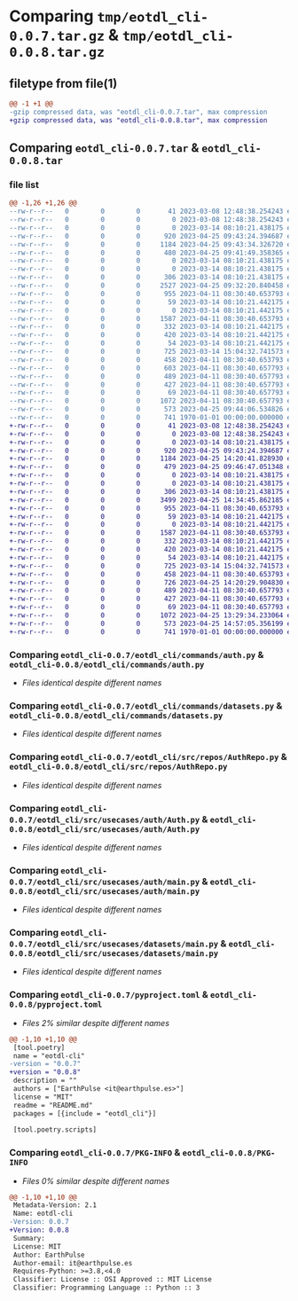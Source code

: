 # Comparing `tmp/eotdl_cli-0.0.7.tar.gz` & `tmp/eotdl_cli-0.0.8.tar.gz`

## filetype from file(1)

```diff
@@ -1 +1 @@
-gzip compressed data, was "eotdl_cli-0.0.7.tar", max compression
+gzip compressed data, was "eotdl_cli-0.0.8.tar", max compression
```

## Comparing `eotdl_cli-0.0.7.tar` & `eotdl_cli-0.0.8.tar`

### file list

```diff
@@ -1,26 +1,26 @@
--rw-r--r--   0        0        0       41 2023-03-08 12:48:38.254243 eotdl_cli-0.0.7/README.md
--rw-r--r--   0        0        0        0 2023-03-08 12:48:38.254243 eotdl_cli-0.0.7/eotdl_cli/__init__.py
--rw-r--r--   0        0        0        0 2023-03-14 08:10:21.438175 eotdl_cli-0.0.7/eotdl_cli/commands/__init__.py
--rw-r--r--   0        0        0      920 2023-04-25 09:43:24.394687 eotdl_cli-0.0.7/eotdl_cli/commands/auth.py
--rw-r--r--   0        0        0     1184 2023-04-25 09:43:34.326720 eotdl_cli-0.0.7/eotdl_cli/commands/datasets.py
--rw-r--r--   0        0        0      480 2023-04-25 09:41:49.358365 eotdl_cli-0.0.7/eotdl_cli/main.py
--rw-r--r--   0        0        0        0 2023-03-14 08:10:21.438175 eotdl_cli-0.0.7/eotdl_cli/src/__init__.py
--rw-r--r--   0        0        0        0 2023-03-14 08:10:21.438175 eotdl_cli-0.0.7/eotdl_cli/src/errors/__init__.py
--rw-r--r--   0        0        0      306 2023-03-14 08:10:21.438175 eotdl_cli-0.0.7/eotdl_cli/src/errors/auth.py
--rw-r--r--   0        0        0     2527 2023-04-25 09:32:20.840458 eotdl_cli-0.0.7/eotdl_cli/src/repos/APIRepo.py
--rw-r--r--   0        0        0      955 2023-04-11 08:30:40.653793 eotdl_cli-0.0.7/eotdl_cli/src/repos/AuthRepo.py
--rw-r--r--   0        0        0       59 2023-03-14 08:10:21.442175 eotdl_cli-0.0.7/eotdl_cli/src/repos/__init__.py
--rw-r--r--   0        0        0        0 2023-03-14 08:10:21.442175 eotdl_cli-0.0.7/eotdl_cli/src/usecases/__init__.py
--rw-r--r--   0        0        0     1587 2023-04-11 08:30:40.653793 eotdl_cli-0.0.7/eotdl_cli/src/usecases/auth/Auth.py
--rw-r--r--   0        0        0      332 2023-03-14 08:10:21.442175 eotdl_cli-0.0.7/eotdl_cli/src/usecases/auth/IsLogged.py
--rw-r--r--   0        0        0      420 2023-03-14 08:10:21.442175 eotdl_cli-0.0.7/eotdl_cli/src/usecases/auth/Logout.py
--rw-r--r--   0        0        0       54 2023-03-14 08:10:21.442175 eotdl_cli-0.0.7/eotdl_cli/src/usecases/auth/__init__.py
--rw-r--r--   0        0        0      725 2023-03-14 15:04:32.741573 eotdl_cli-0.0.7/eotdl_cli/src/usecases/auth/main.py
--rw-r--r--   0        0        0      458 2023-04-11 08:30:40.653793 eotdl_cli-0.0.7/eotdl_cli/src/usecases/datasets/DownloadDataset.py
--rw-r--r--   0        0        0      603 2023-04-11 08:30:40.657793 eotdl_cli-0.0.7/eotdl_cli/src/usecases/datasets/IngestDataset.py
--rw-r--r--   0        0        0      489 2023-04-11 08:30:40.657793 eotdl_cli-0.0.7/eotdl_cli/src/usecases/datasets/RetrieveDataset.py
--rw-r--r--   0        0        0      427 2023-04-11 08:30:40.657793 eotdl_cli-0.0.7/eotdl_cli/src/usecases/datasets/RetrieveDatasets.py
--rw-r--r--   0        0        0       69 2023-04-11 08:30:40.657793 eotdl_cli-0.0.7/eotdl_cli/src/usecases/datasets/__init__.py
--rw-r--r--   0        0        0     1072 2023-04-11 08:30:40.657793 eotdl_cli-0.0.7/eotdl_cli/src/usecases/datasets/main.py
--rw-r--r--   0        0        0      573 2023-04-25 09:44:06.534826 eotdl_cli-0.0.7/pyproject.toml
--rw-r--r--   0        0        0      741 1970-01-01 00:00:00.000000 eotdl_cli-0.0.7/PKG-INFO
+-rw-r--r--   0        0        0       41 2023-03-08 12:48:38.254243 eotdl_cli-0.0.8/README.md
+-rw-r--r--   0        0        0        0 2023-03-08 12:48:38.254243 eotdl_cli-0.0.8/eotdl_cli/__init__.py
+-rw-r--r--   0        0        0        0 2023-03-14 08:10:21.438175 eotdl_cli-0.0.8/eotdl_cli/commands/__init__.py
+-rw-r--r--   0        0        0      920 2023-04-25 09:43:24.394687 eotdl_cli-0.0.8/eotdl_cli/commands/auth.py
+-rw-r--r--   0        0        0     1184 2023-04-25 14:20:41.828930 eotdl_cli-0.0.8/eotdl_cli/commands/datasets.py
+-rw-r--r--   0        0        0      479 2023-04-25 09:46:47.051348 eotdl_cli-0.0.8/eotdl_cli/main.py
+-rw-r--r--   0        0        0        0 2023-03-14 08:10:21.438175 eotdl_cli-0.0.8/eotdl_cli/src/__init__.py
+-rw-r--r--   0        0        0        0 2023-03-14 08:10:21.438175 eotdl_cli-0.0.8/eotdl_cli/src/errors/__init__.py
+-rw-r--r--   0        0        0      306 2023-03-14 08:10:21.438175 eotdl_cli-0.0.8/eotdl_cli/src/errors/auth.py
+-rw-r--r--   0        0        0     3499 2023-04-25 14:34:45.862185 eotdl_cli-0.0.8/eotdl_cli/src/repos/APIRepo.py
+-rw-r--r--   0        0        0      955 2023-04-11 08:30:40.653793 eotdl_cli-0.0.8/eotdl_cli/src/repos/AuthRepo.py
+-rw-r--r--   0        0        0       59 2023-03-14 08:10:21.442175 eotdl_cli-0.0.8/eotdl_cli/src/repos/__init__.py
+-rw-r--r--   0        0        0        0 2023-03-14 08:10:21.442175 eotdl_cli-0.0.8/eotdl_cli/src/usecases/__init__.py
+-rw-r--r--   0        0        0     1587 2023-04-11 08:30:40.653793 eotdl_cli-0.0.8/eotdl_cli/src/usecases/auth/Auth.py
+-rw-r--r--   0        0        0      332 2023-03-14 08:10:21.442175 eotdl_cli-0.0.8/eotdl_cli/src/usecases/auth/IsLogged.py
+-rw-r--r--   0        0        0      420 2023-03-14 08:10:21.442175 eotdl_cli-0.0.8/eotdl_cli/src/usecases/auth/Logout.py
+-rw-r--r--   0        0        0       54 2023-03-14 08:10:21.442175 eotdl_cli-0.0.8/eotdl_cli/src/usecases/auth/__init__.py
+-rw-r--r--   0        0        0      725 2023-03-14 15:04:32.741573 eotdl_cli-0.0.8/eotdl_cli/src/usecases/auth/main.py
+-rw-r--r--   0        0        0      458 2023-04-11 08:30:40.653793 eotdl_cli-0.0.8/eotdl_cli/src/usecases/datasets/DownloadDataset.py
+-rw-r--r--   0        0        0      726 2023-04-25 14:20:29.904830 eotdl_cli-0.0.8/eotdl_cli/src/usecases/datasets/IngestDataset.py
+-rw-r--r--   0        0        0      489 2023-04-11 08:30:40.657793 eotdl_cli-0.0.8/eotdl_cli/src/usecases/datasets/RetrieveDataset.py
+-rw-r--r--   0        0        0      427 2023-04-11 08:30:40.657793 eotdl_cli-0.0.8/eotdl_cli/src/usecases/datasets/RetrieveDatasets.py
+-rw-r--r--   0        0        0       69 2023-04-11 08:30:40.657793 eotdl_cli-0.0.8/eotdl_cli/src/usecases/datasets/__init__.py
+-rw-r--r--   0        0        0     1072 2023-04-25 13:29:34.233064 eotdl_cli-0.0.8/eotdl_cli/src/usecases/datasets/main.py
+-rw-r--r--   0        0        0      573 2023-04-25 14:57:05.356199 eotdl_cli-0.0.8/pyproject.toml
+-rw-r--r--   0        0        0      741 1970-01-01 00:00:00.000000 eotdl_cli-0.0.8/PKG-INFO
```

### Comparing `eotdl_cli-0.0.7/eotdl_cli/commands/auth.py` & `eotdl_cli-0.0.8/eotdl_cli/commands/auth.py`

 * *Files identical despite different names*

### Comparing `eotdl_cli-0.0.7/eotdl_cli/commands/datasets.py` & `eotdl_cli-0.0.8/eotdl_cli/commands/datasets.py`

 * *Files identical despite different names*

### Comparing `eotdl_cli-0.0.7/eotdl_cli/src/repos/AuthRepo.py` & `eotdl_cli-0.0.8/eotdl_cli/src/repos/AuthRepo.py`

 * *Files identical despite different names*

### Comparing `eotdl_cli-0.0.7/eotdl_cli/src/usecases/auth/Auth.py` & `eotdl_cli-0.0.8/eotdl_cli/src/usecases/auth/Auth.py`

 * *Files identical despite different names*

### Comparing `eotdl_cli-0.0.7/eotdl_cli/src/usecases/auth/main.py` & `eotdl_cli-0.0.8/eotdl_cli/src/usecases/auth/main.py`

 * *Files identical despite different names*

### Comparing `eotdl_cli-0.0.7/eotdl_cli/src/usecases/datasets/main.py` & `eotdl_cli-0.0.8/eotdl_cli/src/usecases/datasets/main.py`

 * *Files identical despite different names*

### Comparing `eotdl_cli-0.0.7/pyproject.toml` & `eotdl_cli-0.0.8/pyproject.toml`

 * *Files 2% similar despite different names*

```diff
@@ -1,10 +1,10 @@
 [tool.poetry]
 name = "eotdl-cli"
-version = "0.0.7"
+version = "0.0.8"
 description = ""
 authors = ["EarthPulse <it@earthpulse.es>"]
 license = "MIT"
 readme = "README.md"
 packages = [{include = "eotdl_cli"}]
 
 [tool.poetry.scripts]
```

### Comparing `eotdl_cli-0.0.7/PKG-INFO` & `eotdl_cli-0.0.8/PKG-INFO`

 * *Files 0% similar despite different names*

```diff
@@ -1,10 +1,10 @@
 Metadata-Version: 2.1
 Name: eotdl-cli
-Version: 0.0.7
+Version: 0.0.8
 Summary: 
 License: MIT
 Author: EarthPulse
 Author-email: it@earthpulse.es
 Requires-Python: >=3.8,<4.0
 Classifier: License :: OSI Approved :: MIT License
 Classifier: Programming Language :: Python :: 3
```

